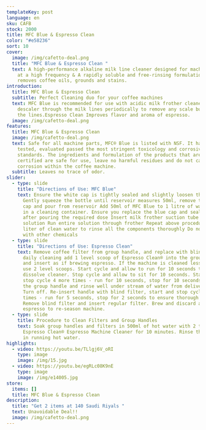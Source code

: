 ```yaml
---
templateKey: post
language: en
sku: CAFB
stock: 2000
title: MFC Blue & Espresso Clean
color: "#e58236"
sort: 10
cover:
  image: /img/cafetto-deal.png
  title: "MFC Blue & Espresso Clean "
  text: A high-performance alkaline milk line cleaner designed for machines used
    at a high frequency & A rapidly soluble and free-rinsing formulation that
    removes coffee oils, grounds and stains.
introduction:
  title: MFC Blue & Espresso Clean
  subtitle: Perfect Cleaning duo for your coffee machines
  text: MFC Blue is recommended for use with acidic milk frother cleaner or
    descaler through the milk lines periodically to remove any scale build up in
    the lines.Espresso Clean Improves flavor and aroma of espresso.
  image: /img/cafetto-deal.png
features:
  title: MFC Blue & Espresso Clean
  image: /img/cafetto-deal.png
  text: Safe for all machine parts, MFC® Blue is listed with NSF. It has been
    tested, evaluated passed the most stringent toxicology and corrosivity
    standards. The ingredients and formulation of the products that are NSF
    certified are safe for use, leave no harmful residues and do not cause
    corrosion within the coffee machine.
  subtitle: Leaves no trace of odor.
slider:
  - type: slide
    title: "Directions of Use: MFC Blue"
    text: Ensure the white cap is tightly sealed and slightly loosen the blue cap.
      Gently squeeze the bottle until reservoir measures 50ml, remove the blue
      cap and pour from reservoir Add 50ml of MFC Blue to 1 litre of warm water
      in a cleaning container. Ensure you replace the blue cap and seal tightly
      after pouring the required dose Insert milk frother suction tube into
      solution Run entire solution through frother Repeat above procedure with 1
      liter of clean water to rinse all the components thoroughly Do not mix
      with other chemicals
  - type: slide
    title: "Directions of Use: Espresso Clean"
    text: Remove coffee filter from group handle, and replace with blind filter. For
      daily cleaning add 1 level scoop of Espresso Clean® into the group handle
      and insert as if brewing espresso. If the machine is cleaned less often,
      use 2 level scoops. Start cycle and allow to run for 10 seconds to
      dissolve cleaner. Stop cycle and allow to sit for 10 seconds. Start and
      stop cycle 4 more times - run for 10 seconds, stop for 10 seconds. Remove
      the group handle and rinse well under stream of water from delivery group.
      Turn off. Re-insert handle with blind filter, start and stop cycle 10
      times - run for 5 seconds, stop for 2 seconds to ensure thorough rinsing.
      Remove blind filter and insert regular filter. Brew and discard a single
      espresso to re-season machine.
  - type: slide
    title: Procedure to Clean Filters and Group Handles
    text: Soak group handles and filters in 500ml of hot water with 2 teaspoons of
      Espresso Clean® Espresso Machine Cleaner for 10 minutes. Rinse thoroughly
      in running hot water.
highlights:
  - video: https://youtu.be/TLlgj6V_oRI
    type: image
    image: /img/15.jpg
  - video: https://youtu.be/egRLc08K9nE
    type: image
    image: /img/e14005.jpg
store:
  items: []
  title: MFC Blue & Espresso Clean
description:
  title: "Get 2 items at 140 Saudi Riyals "
  text: Unavoidable Deal!!
  image: /img/cafetto-deal.png
---
```

